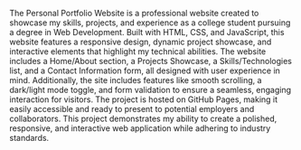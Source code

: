 The Personal Portfolio Website is a professional website created to showcase my skills, projects, and experience as a college student pursuing a degree in Web Development. Built with HTML, CSS, and JavaScript, this website features a responsive design, dynamic project showcase, and interactive elements that highlight my technical abilities. The website includes a Home/About section, a Projects Showcase, a Skills/Technologies list, and a Contact Information form, all designed with user experience in mind. Additionally, the site includes features like smooth scrolling, a dark/light mode toggle, and form validation to ensure a seamless, engaging interaction for visitors. The project is hosted on GitHub Pages, making it easily accessible and ready to present to potential employers and collaborators. This project demonstrates my ability to create a polished, responsive, and interactive web application while adhering to industry standards.
